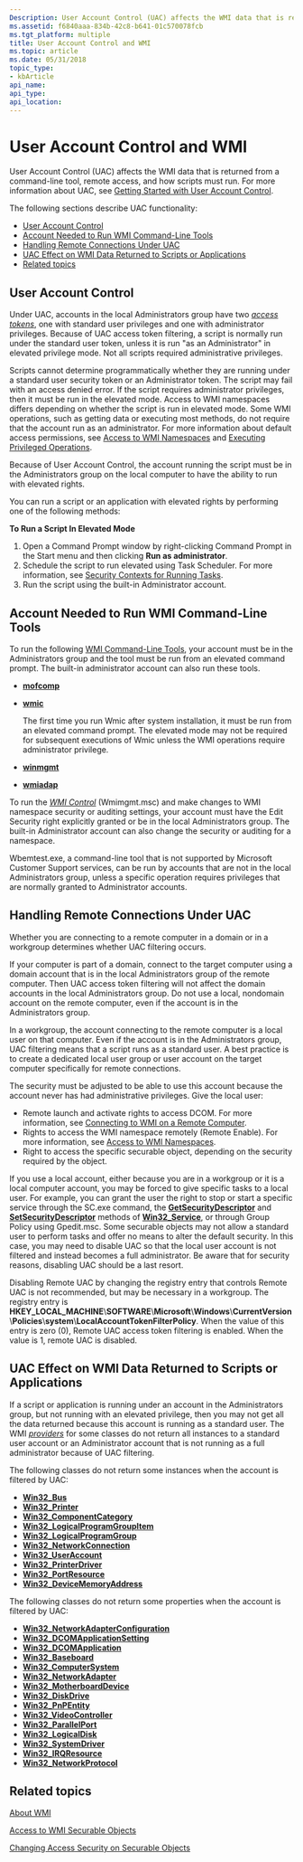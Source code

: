 ```yaml
---
Description: User Account Control (UAC) affects the WMI data that is returned from a command-line tool, remote access, and how scripts must run. For more information about UAC, see Getting Started with User Account Control.
ms.assetid: f6840aaa-834b-42c8-b641-01c570078fcb
ms.tgt_platform: multiple
title: User Account Control and WMI
ms.topic: article
ms.date: 05/31/2018
topic_type: 
- kbArticle
api_name: 
api_type: 
api_location: 
---
```


# User Account Control and WMI

User Account Control (UAC) affects the WMI data that is returned from a command-line tool, remote access, and how scripts must run. For more information about UAC, see [Getting Started with User Account Control](https://support.microsoft.com/help/922708/how-to-use-user-account-control-uac-in-windows-vista).

The following sections describe UAC functionality:

-   [User Account Control](#user-account-control-and-wmi)
-   [Account Needed to Run WMI Command-Line Tools](#account-needed-to-run-wmi-command-line-tools)
-   [Handling Remote Connections Under UAC](#handling-remote-connections-under-uac)
-   [UAC Effect on WMI Data Returned to Scripts or Applications](#uac-effect-on-wmi-data-returned-to-scripts-or-applications)
-   [Related topics](#related-topics)

## User Account Control

Under UAC, accounts in the local Administrators group have two [*access tokens*](/windows/desktop/SecGloss/a-gly), one with standard user privileges and one with administrator privileges. Because of UAC access token filtering, a script is normally run under the standard user token, unless it is run "as an Administrator" in elevated privilege mode. Not all scripts required administrative privileges.

Scripts cannot determine programmatically whether they are running under a standard user security token or an Administrator token. The script may fail with an access denied error. If the script requires administrator privileges, then it must be run in the elevated mode. Access to WMI namespaces differs depending on whether the script is run in elevated mode. Some WMI operations, such as getting data or executing most methods, do not require that the account run as an administrator. For more information about default access permissions, see [Access to WMI Namespaces](access-to-wmi-namespaces.md) and [Executing Privileged Operations](executing-privileged-operations.md).

Because of User Account Control, the account running the script must be in the Administrators group on the local computer to have the ability to run with elevated rights.

You can run a script or an application with elevated rights by performing one of the following methods:

**To Run a Script In Elevated Mode**

1.  Open a Command Prompt window by right-clicking Command Prompt in the Start menu and then clicking **Run as administrator**.
2.  Schedule the script to run elevated using Task Scheduler. For more information, see [Security Contexts for Running Tasks](/windows/desktop/TaskSchd/security-contexts-for-running-tasks).
3.  Run the script using the built-in Administrator account.

## Account Needed to Run WMI Command-Line Tools

To run the following [WMI Command-Line Tools](wmi-command-line-tools.md), your account must be in the Administrators group and the tool must be run from an elevated command prompt. The built-in administrator account can also run these tools.

-   [**mofcomp**](mofcomp.md)

-   [**wmic**](wmic.md)

    The first time you run Wmic after system installation, it must be run from an elevated command prompt. The elevated mode may not be required for subsequent executions of Wmic unless the WMI operations require administrator privilege.

-   [**winmgmt**](winmgmt.md)

-   [**wmiadap**](wmiadap.md)

To run the [*WMI Control*](gloss-w.md) (Wmimgmt.msc) and make changes to WMI namespace security or auditing settings, your account must have the Edit Security right explicitly granted or be in the local Administrators group. The built-in Administrator account can also change the security or auditing for a namespace.

Wbemtest.exe, a command-line tool that is not supported by Microsoft Customer Support services, can be run by accounts that are not in the local Administrators group, unless a specific operation requires privileges that are normally granted to Administrator accounts.

## Handling Remote Connections Under UAC

Whether you are connecting to a remote computer in a domain or in a workgroup determines whether UAC filtering occurs.

If your computer is part of a domain, connect to the target computer using a domain account that is in the local Administrators group of the remote computer. Then UAC access token filtering will not affect the domain accounts in the local Administrators group. Do not use a local, nondomain account on the remote computer, even if the account is in the Administrators group.

In a workgroup, the account connecting to the remote computer is a local user on that computer. Even if the account is in the Administrators group, UAC filtering means that a script runs as a standard user. A best practice is to create a dedicated local user group or user account on the target computer specifically for remote connections.

The security must be adjusted to be able to use this account because the account never has had administrative privileges. Give the local user:

-   Remote launch and activate rights to access DCOM. For more information, see [Connecting to WMI on a Remote Computer](connecting-to-wmi-on-a-remote-computer.md).
-   Rights to access the WMI namespace remotely (Remote Enable). For more information, see [Access to WMI Namespaces](access-to-wmi-namespaces.md).
-   Right to access the specific securable object, depending on the security required by the object.

If you use a local account, either because you are in a workgroup or it is a local computer account, you may be forced to give specific tasks to a local user. For example, you can grant the user the right to stop or start a specific service through the SC.exe command, the [**GetSecurityDescriptor**](/windows/desktop/CIMWin32Prov/getsecuritydescriptor-method-in-class-win32-service) and [**SetSecurityDescriptor**](/windows/desktop/CIMWin32Prov/setsecuritydescriptor-method-in-class-win32-service) methods of [**Win32\_Service**](/windows/desktop/CIMWin32Prov/win32-service), or through Group Policy using Gpedit.msc. Some securable objects may not allow a standard user to perform tasks and offer no means to alter the default security. In this case, you may need to disable UAC so that the local user account is not filtered and instead becomes a full administrator. Be aware that for security reasons, disabling UAC should be a last resort.

Disabling Remote UAC by changing the registry entry that controls Remote UAC is not recommended, but may be necessary in a workgroup. The registry entry is **HKEY\_LOCAL\_MACHINE**\\**SOFTWARE**\\**Microsoft**\\**Windows**\\**CurrentVersion**\\**Policies**\\**system**\\**LocalAccountTokenFilterPolicy**. When the value of this entry is zero (0), Remote UAC access token filtering is enabled. When the value is 1, remote UAC is disabled.

## UAC Effect on WMI Data Returned to Scripts or Applications

If a script or application is running under an account in the Administrators group, but not running with an elevated privilege, then you may not get all the data returned because this account is running as a standard user. The WMI [*providers*](gloss-p.md) for some classes do not return all instances to a standard user account or an Administrator account that is not running as a full administrator because of UAC filtering.

The following classes do not return some instances when the account is filtered by UAC:

-   [**Win32\_Bus**](/windows/desktop/CIMWin32Prov/win32-bus)
-   [**Win32\_Printer**](/windows/desktop/CIMWin32Prov/win32-printer)
-   [**Win32\_ComponentCategory**](/windows/desktop/CIMWin32Prov/win32-componentcategory)
-   [**Win32\_LogicalProgramGroupItem**](/windows/desktop/CIMWin32Prov/win32-logicalprogramgroupitem)
-   [**Win32\_LogicalProgramGroup**](/windows/desktop/CIMWin32Prov/win32-logicalprogramgroup)
-   [**Win32\_NetworkConnection**](/windows/desktop/CIMWin32Prov/win32-networkconnection)
-   [**Win32\_UserAccount**](/windows/desktop/CIMWin32Prov/win32-useraccount)
-   [**Win32\_PrinterDriver**](/windows/desktop/CIMWin32Prov/win32-printerdriver)
-   [**Win32\_PortResource**](/windows/desktop/CIMWin32Prov/win32-portresource)
-   [**Win32\_DeviceMemoryAddress**](/windows/desktop/CIMWin32Prov/win32-devicememoryaddress)

The following classes do not return some properties when the account is filtered by UAC:

-   [**Win32\_NetworkAdapterConfiguration**](/windows/desktop/CIMWin32Prov/win32-networkadapterconfiguration)
-   [**Win32\_DCOMApplicationSetting**](/windows/desktop/CIMWin32Prov/win32-dcomapplicationsetting)
-   [**Win32\_DCOMApplication**](/windows/desktop/CIMWin32Prov/win32-dcomapplication)
-   [**Win32\_Baseboard**](/windows/desktop/CIMWin32Prov/win32-baseboard)
-   [**Win32\_ComputerSystem**](/windows/desktop/CIMWin32Prov/win32-computersystem)
-   [**Win32\_NetworkAdapter**](/windows/desktop/CIMWin32Prov/win32-networkadapter)
-   [**Win32\_MotherboardDevice**](/windows/desktop/CIMWin32Prov/win32-motherboarddevice)
-   [**Win32\_DiskDrive**](/windows/desktop/CIMWin32Prov/win32-diskdrive)
-   [**Win32\_PnPEntity**](/windows/desktop/CIMWin32Prov/win32-pnpentity)
-   [**Win32\_VideoController**](/windows/desktop/CIMWin32Prov/win32-videocontroller)
-   [**Win32\_ParallelPort**](/windows/desktop/CIMWin32Prov/win32-parallelport)
-   [**Win32\_LogicalDisk**](/windows/desktop/CIMWin32Prov/win32-logicaldisk)
-   [**Win32\_SystemDriver**](/windows/desktop/CIMWin32Prov/win32-systemdriver)
-   [**Win32\_IRQResource**](/windows/desktop/CIMWin32Prov/win32-irqresource)
-   [**Win32\_NetworkProtocol**](/windows/desktop/CIMWin32Prov/win32-networkprotocol)

## Related topics

<dl> <dt>

[About WMI](about-wmi.md)
</dt> <dt>

[Access to WMI Securable Objects](access-to-wmi-securable-objects.md)
</dt> <dt>

[Changing Access Security on Securable Objects](changing-access-security-on-securable-objects.md)
</dt> </dl>

 

 